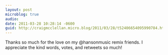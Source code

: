 ```yaml
---
layout: post
microblog: true
audio: 
date: 2011-03-28 10:28:14 -0600
guid: http://craigmcclellan.micro.blog/2011/03/28/t52406654095990784.html
---
```

Thanks so much for the love on my @hansonmusic remix friends. I appreciate the kind words, votes, and retweets so much!
